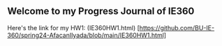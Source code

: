 ## Welcome to my Progress Journal of IE360

Here's the link for my HW1: (IE360HW1.html) [https://github.com/BU-IE-360/spring24-AfacanIlyada/blob/main/IE360HW1.html]


